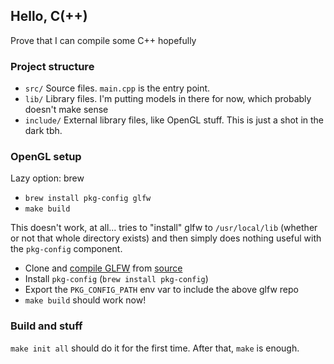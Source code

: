 ## Hello, C(++) 
Prove that  I can compile some C++ hopefully

### Project structure

- `src/`
    Source files. `main.cpp` is the entry point.
- `lib/`
    Library files. I'm putting models in there for now, which probably doesn't make sense
- `include/`
    External library files, like OpenGL stuff. This is just a shot in the dark tbh.

### OpenGL setup
Lazy option: brew
- `brew install pkg-config glfw`
- `make build`

This doesn't work, at all... tries to "install" glfw to `/usr/local/lib` (whether or not that whole directory exists) and then simply does nothing useful with the `pkg-config` component.
- Clone and [compile GLFW](https://www.glfw.org/docs/latest/compile.html) from [source](https://github.com/glfw/glfw)
- Install `pkg-config` (`brew install pkg-config`)
- Export the `PKG_CONFIG_PATH` env var to include the above glfw repo
- `make build` should work now!

### Build and stuff
`make init all` should do it for the first time. After that, `make` is enough.
